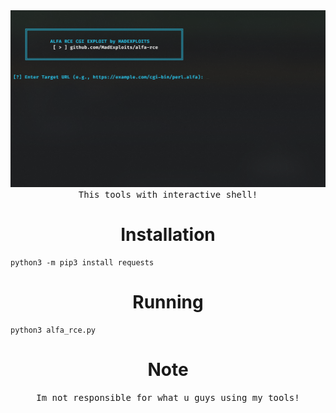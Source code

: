 

<div align="center">
  <img src="https://raw.githubusercontent.com/MadExploits/alfa-rce/refs/heads/main/Screenshot%202025-10-16%20083917.png">
</div>


<div align="center">
<samp>This tools with interactive shell! </samp>
</div>


<div align="center">
  <h1>Installation</h1>
</div>

```
python3 -m pip3 install requests
```

<div align="center">
  <h1>Running</h1>
</div>

```
python3 alfa_rce.py
```

<div align="center">
  <h1>Note</h1>
</div>


<div align="center">
<samp>Im not responsible for what u guys using my tools! </samp>
</div>
